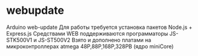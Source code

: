 # webupdate
Arduino web-update
Для работы требуется установка пакетов Node.js + Express.js
Средствами WEB поддерживаются программаторы JS-STK500V1 и JS-ST500V2
Взято и дополнено платами на микроконтроллерах atmega 48P,88P,168P,328PB (ядро miniCore)

